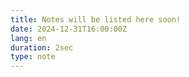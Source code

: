 ```yaml
---
title: Notes will be listed here soon!
date: 2024-12-31T16:00:00Z
lang: en
duration: 2sec
type: note
---
```

